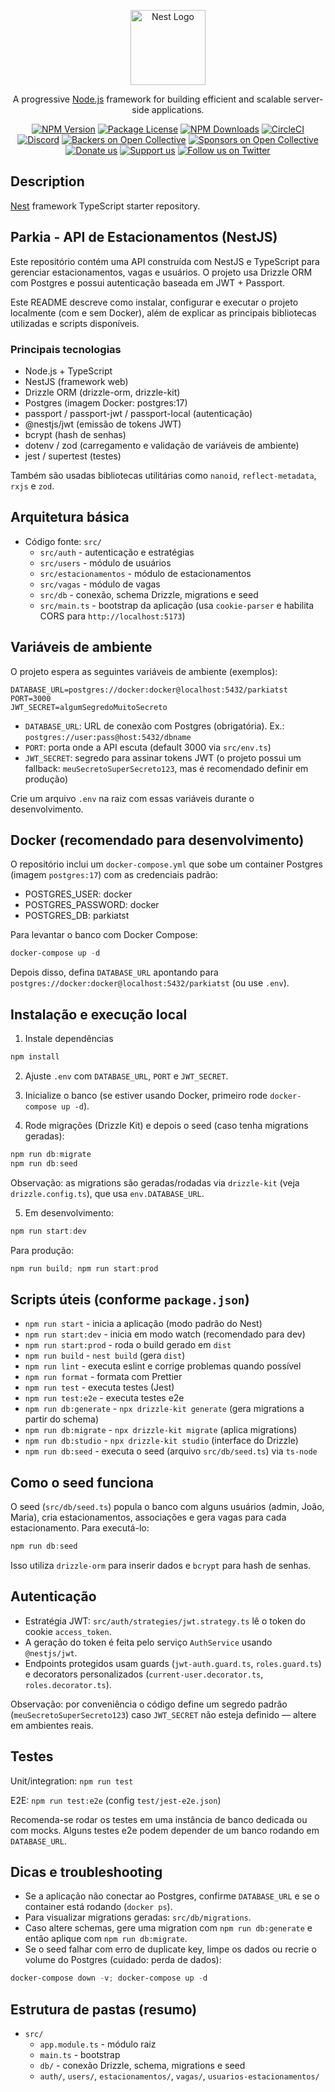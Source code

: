 <p align="center">
  <a href="http://nestjs.com/" target="blank"><img src="https://nestjs.com/img/logo-small.svg" width="120" alt="Nest Logo" /></a>
</p>

[circleci-image]: https://img.shields.io/circleci/build/github/nestjs/nest/master?token=abc123def456
[circleci-url]: https://circleci.com/gh/nestjs/nest

  <p align="center">A progressive <a href="http://nodejs.org" target="_blank">Node.js</a> framework for building efficient and scalable server-side applications.</p>
    <p align="center">
<a href="https://www.npmjs.com/~nestjscore" target="_blank"><img src="https://img.shields.io/npm/v/@nestjs/core.svg" alt="NPM Version" /></a>
<a href="https://www.npmjs.com/~nestjscore" target="_blank"><img src="https://img.shields.io/npm/l/@nestjs/core.svg" alt="Package License" /></a>
<a href="https://www.npmjs.com/~nestjscore" target="_blank"><img src="https://img.shields.io/npm/dm/@nestjs/common.svg" alt="NPM Downloads" /></a>
<a href="https://circleci.com/gh/nestjs/nest" target="_blank"><img src="https://img.shields.io/circleci/build/github/nestjs/nest/master" alt="CircleCI" /></a>
<a href="https://discord.gg/G7Qnnhy" target="_blank"><img src="https://img.shields.io/badge/discord-online-brightgreen.svg" alt="Discord"/></a>
<a href="https://opencollective.com/nest#backer" target="_blank"><img src="https://opencollective.com/nest/backers/badge.svg" alt="Backers on Open Collective" /></a>
<a href="https://opencollective.com/nest#sponsor" target="_blank"><img src="https://opencollective.com/nest/sponsors/badge.svg" alt="Sponsors on Open Collective" /></a>
  <a href="https://paypal.me/kamilmysliwiec" target="_blank"><img src="https://img.shields.io/badge/Donate-PayPal-ff3f59.svg" alt="Donate us"/></a>
    <a href="https://opencollective.com/nest#sponsor"  target="_blank"><img src="https://img.shields.io/badge/Support%20us-Open%20Collective-41B883.svg" alt="Support us"></a>
  <a href="https://twitter.com/nestframework" target="_blank"><img src="https://img.shields.io/twitter/follow/nestframework.svg?style=social&label=Follow" alt="Follow us on Twitter"></a>
</p>
  <!--[![Backers on Open Collective](https://opencollective.com/nest/backers/badge.svg)](https://opencollective.com/nest#backer)
  [![Sponsors on Open Collective](https://opencollective.com/nest/sponsors/badge.svg)](https://opencollective.com/nest#sponsor)-->

## Description

[Nest](https://github.com/nestjs/nest) framework TypeScript starter repository.

## Parkia - API de Estacionamentos (NestJS)

Este repositório contém uma API construída com NestJS e TypeScript para gerenciar estacionamentos, vagas e usuários. O projeto usa Drizzle ORM com Postgres e possui autenticação baseada em JWT + Passport.

Este README descreve como instalar, configurar e executar o projeto localmente (com e sem Docker), além de explicar as principais bibliotecas utilizadas e scripts disponíveis.

### Principais tecnologias

- Node.js + TypeScript
- NestJS (framework web)
- Drizzle ORM (drizzle-orm, drizzle-kit)
- Postgres (imagem Docker: postgres:17)
- passport / passport-jwt / passport-local (autenticação)
- @nestjs/jwt (emissão de tokens JWT)
- bcrypt (hash de senhas)
- dotenv / zod (carregamento e validação de variáveis de ambiente)
- jest / supertest (testes)

Também são usadas bibliotecas utilitárias como `nanoid`, `reflect-metadata`, `rxjs` e `zod`.

## Arquitetura básica

- Código fonte: `src/`
  - `src/auth` - autenticação e estratégias
  - `src/users` - módulo de usuários
  - `src/estacionamentos` - módulo de estacionamentos
  - `src/vagas` - módulo de vagas
  - `src/db` - conexão, schema Drizzle, migrations e seed
  - `src/main.ts` - bootstrap da aplicação (usa `cookie-parser` e habilita CORS para `http://localhost:5173`)

## Variáveis de ambiente

O projeto espera as seguintes variáveis de ambiente (exemplos):

```
DATABASE_URL=postgres://docker:docker@localhost:5432/parkiatst
PORT=3000
JWT_SECRET=algumSegredoMuitoSecreto
```

- `DATABASE_URL`: URL de conexão com Postgres (obrigatória). Ex.: `postgres://user:pass@host:5432/dbname`
- `PORT`: porta onde a API escuta (default 3000 via `src/env.ts`)
- `JWT_SECRET`: segredo para assinar tokens JWT (o projeto possui um fallback: `meuSecretoSuperSecreto123`, mas é recomendado definir em produção)

Crie um arquivo `.env` na raiz com essas variáveis durante o desenvolvimento.

## Docker (recomendado para desenvolvimento)

O repositório inclui um `docker-compose.yml` que sobe um container Postgres (imagem `postgres:17`) com as credenciais padrão:

- POSTGRES_USER: docker
- POSTGRES_PASSWORD: docker
- POSTGRES_DB: parkiatst

Para levantar o banco com Docker Compose:

```powershell
docker-compose up -d
```

Depois disso, defina `DATABASE_URL` apontando para `postgres://docker:docker@localhost:5432/parkiatst` (ou use `.env`).

## Instalação e execução local

1. Instale dependências

```powershell
npm install
```

2. Ajuste `.env` com `DATABASE_URL`, `PORT` e `JWT_SECRET`.

3. Inicialize o banco (se estiver usando Docker, primeiro rode `docker-compose up -d`).

4. Rode migrações (Drizzle Kit) e depois o seed (caso tenha migrations geradas):

```powershell
npm run db:migrate
npm run db:seed
```

Observação: as migrations são geradas/rodadas via `drizzle-kit` (veja `drizzle.config.ts`), que usa `env.DATABASE_URL`.

5. Em desenvolvimento:

```powershell
npm run start:dev
```

Para produção:

```powershell
npm run build; npm run start:prod
```

## Scripts úteis (conforme `package.json`)

- `npm run start` - inicia a aplicação (modo padrão do Nest)
- `npm run start:dev` - inicia em modo watch (recomendado para dev)
- `npm run start:prod` - roda o build gerado em `dist`
- `npm run build` - `nest build` (gera `dist`)
- `npm run lint` - executa eslint e corrige problemas quando possível
- `npm run format` - formata com Prettier
- `npm run test` - executa testes (Jest)
- `npm run test:e2e` - executa testes e2e
- `npm run db:generate` - `npx drizzle-kit generate` (gera migrations a partir do schema)
- `npm run db:migrate` - `npx drizzle-kit migrate` (aplica migrations)
- `npm run db:studio` - `npx drizzle-kit studio` (interface do Drizzle)
- `npm run db:seed` - executa o seed (arquivo `src/db/seed.ts`) via `ts-node`

## Como o seed funciona

O seed (`src/db/seed.ts`) popula o banco com alguns usuários (admin, João, Maria), cria estacionamentos, associações e gera vagas para cada estacionamento. Para executá-lo:

```powershell
npm run db:seed
```

Isso utiliza `drizzle-orm` para inserir dados e `bcrypt` para hash de senhas.

## Autenticação

- Estratégia JWT: `src/auth/strategies/jwt.strategy.ts` lê o token do cookie `access_token`.
- A geração do token é feita pelo serviço `AuthService` usando `@nestjs/jwt`.
- Endpoints protegidos usam guards (`jwt-auth.guard.ts`, `roles.guard.ts`) e decorators personalizados (`current-user.decorator.ts`, `roles.decorator.ts`).

Observação: por conveniência o código define um segredo padrão (`meuSecretoSuperSecreto123`) caso `JWT_SECRET` não esteja definido — altere em ambientes reais.

## Testes

Unit/integration: `npm run test`

E2E: `npm run test:e2e` (config `test/jest-e2e.json`)

Recomenda-se rodar os testes em uma instância de banco dedicada ou com mocks. Alguns testes e2e podem depender de um banco rodando em `DATABASE_URL`.

## Dicas e troubleshooting

- Se a aplicação não conectar ao Postgres, confirme `DATABASE_URL` e se o container está rodando (`docker ps`).
- Para visualizar migrations geradas: `src/db/migrations`.
- Caso altere schemas, gere uma migration com `npm run db:generate` e então aplique com `npm run db:migrate`.
- Se o seed falhar com erro de duplicate key, limpe os dados ou recrie o volume do Postgres (cuidado: perda de dados):

```powershell
docker-compose down -v; docker-compose up -d
```

## Estrutura de pastas (resumo)

- `src/`
  - `app.module.ts` - módulo raiz
  - `main.ts` - bootstrap
  - `db/` - conexão Drizzle, schema, migrations e seed
  - `auth/`, `users/`, `estacionamentos/`, `vagas/`, `usuarios-estacionamentos/` 
